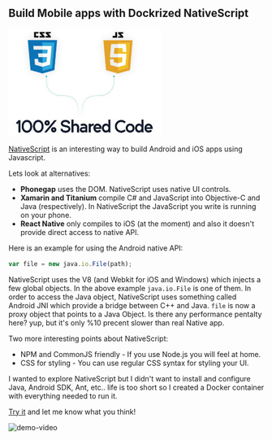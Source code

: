 ## Build Mobile apps with Dockrized NativeScript

![nativescript](images/nativescript.jpg)

[NativeScript](https://www.nativescript.org) is an interesting way to build Android and iOS apps using Javascript.

Lets look at alternatives:
* **Phonegap** uses the DOM. NativeScript uses native UI controls.  
* **Xamarin and Titanium** compile C# and JavaScript into Objective-C and Java (respectively). In NativeScript the JavaScript you write is running on your phone.  
* **React Native** only compiles to iOS (at the moment) and also it doesn't provide direct access to native API.

Here is an example for using the Android native API:
``` js
var file = new java.io.File(path);
```

NativeScript uses the V8 (and Webkit for iOS and Windows) which injects a few global objects. In the above example `java.io.File` is one of them. In order to access the Java object, NativeScript uses something called Android JNI which provide a bridge between C++ and Java.
`file` is now a proxy object that points to a Java Object.
Is there any performance pentalty here? yup, but it's only %10 precent slower than real Native app.

Two more interesting points about NativeScript:

* NPM and CommonJS friendly - If you use Node.js you will feel at home.
* CSS for styling - You can use regular CSS syntax for styling your UI.

I wanted to explore NativeScript but I didn't want to install and configure Java, Android SDK, Ant, etc.. life is too short so I created a Docker container with everything needed to run it.

[Try it](https://github.com/oren/docker-nativescript) and let me know what you think!

![demo-video](https://raw.githubusercontent.com/oren/docker-nativescript/master/demo-video.gif)
